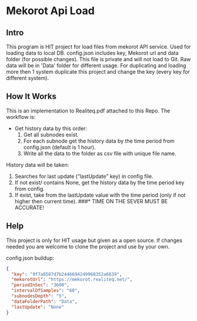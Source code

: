 # Mekorot Api Load

## Intro
This program is HIT project for load files from mekorot API service.
Used for loading data to local DB.
config.json includes key, Mekorot url and data folder (for possible changes).
This file is private and will not load to Git.
Raw data will be in 'Data' folder for different usage.
For duplicating and loading more then 1 system duplicate this project and change the key (every key for different system). 

## How It Works
This is an implementation to Realiteq.pdf attached to this Repo.
The workflow is:
- Get history data by this order: 
  1. Get all subnodes exist.
  2. For each subnode get the history data by the time period from config.json (default is 1 hour).
  3. Write all the data to the folder as csv file with unique file name.

History data will be taken:
1. Searches for last update ("lastUpdate" key) in config file.
2. If not exist/ contains None, get the history data by the time period key from config.
3. If exist, take from the lastUpdate value with the time period (only if not higher then current time).
###* TIME ON THE SEVER MUST BE ACCURATE!

## Help
This project is only for HIT usage but given as a open source.
If changes needed you are welcome to clone the project and use by your own.

config.json buildup:
```json
{
  "key": "9f7a8587d7b2446694249960352a6639",
  "mekorotUrl": "https://mekorot.realiteq.net/",
  "periodInSec": "3600",
  "intervalOfSamples": "60",
  "subnodesDepth": "5",
  "dataFolderPath": "Data",
  "lastUpdate": "None"
}
```